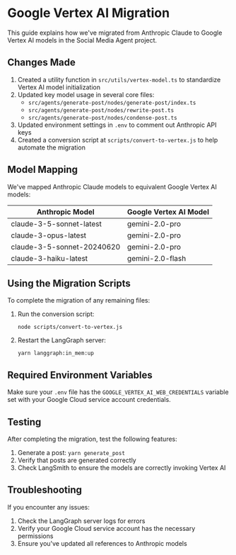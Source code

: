 # Google Vertex AI Migration

This guide explains how we've migrated from Anthropic Claude to Google Vertex AI models in the Social Media Agent project.

## Changes Made

1. Created a utility function in `src/utils/vertex-model.ts` to standardize Vertex AI model initialization
2. Updated key model usage in several core files:
   - `src/agents/generate-post/nodes/generate-post/index.ts`
   - `src/agents/generate-post/nodes/rewrite-post.ts`
   - `src/agents/generate-post/nodes/condense-post.ts`
3. Updated environment settings in `.env` to comment out Anthropic API keys
4. Created a conversion script at `scripts/convert-to-vertex.js` to help automate the migration

## Model Mapping

We've mapped Anthropic Claude models to equivalent Google Vertex AI models:

| Anthropic Model | Google Vertex AI Model |
|-----------------|------------------------|
| claude-3-5-sonnet-latest | gemini-2.0-pro |
| claude-3-opus-latest | gemini-2.0-pro |
| claude-3-5-sonnet-20240620 | gemini-2.0-pro |
| claude-3-haiku-latest | gemini-2.0-flash |

## Using the Migration Scripts

To complete the migration of any remaining files:

1. Run the conversion script:
   ```
   node scripts/convert-to-vertex.js
   ```

2. Restart the LangGraph server:
   ```
   yarn langgraph:in_mem:up
   ```

## Required Environment Variables

Make sure your `.env` file has the `GOOGLE_VERTEX_AI_WEB_CREDENTIALS` variable set with your Google Cloud service account credentials.

## Testing

After completing the migration, test the following features:
1. Generate a post: `yarn generate_post`
2. Verify that posts are generated correctly
3. Check LangSmith to ensure the models are correctly invoking Vertex AI

## Troubleshooting

If you encounter any issues:
1. Check the LangGraph server logs for errors
2. Verify your Google Cloud service account has the necessary permissions
3. Ensure you've updated all references to Anthropic models 
